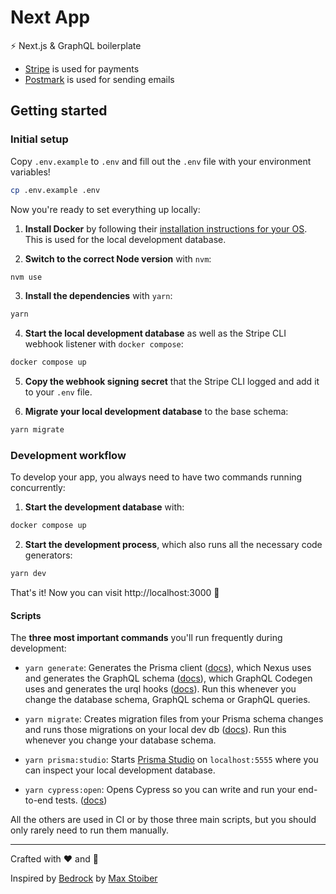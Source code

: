 # Next App

⚡️ Next.js & GraphQL boilerplate

- [Stripe](https://stripe.com) is used for payments
- [Postmark](https://postmarkapp.com) is used for sending emails

## Getting started

### Initial setup

Copy `.env.example` to `.env` and fill out the `.env` file with your environment variables!

```sh
cp .env.example .env
```

Now you're ready to set everything up locally:

1. **Install Docker** by following their [installation instructions for your OS](https://docs.docker.com/get-docker/). This is used for the local development database.

2. **Switch to the correct Node version** with `nvm`:

```sh
nvm use
```

3. **Install the dependencies** with `yarn`:

```sh
yarn
```

4. **Start the local development database** as well as the Stripe CLI webhook listener with `docker compose`:

```sh
docker compose up
```

5. **Copy the webhook signing secret** that the Stripe CLI logged and add it to your `.env` file.

6. **Migrate your local development database** to the base schema:

```sh
yarn migrate
```

### Development workflow

To develop your app, you always need to have two commands running concurrently:

1. **Start the development database** with:

```sh
docker compose up
```

2. **Start the development process**, which also runs all the necessary code generators:

```sh
yarn dev
```

That's it! Now you can visit http://localhost:3000 🎉

#### Scripts

The **three most important commands** you'll run frequently during development:

- `yarn generate`: Generates the Prisma client ([docs](https://www.prisma.io/docs/concepts/components/prisma-client)), which Nexus uses and generates the GraphQL schema ([docs](https://nexusjs.org/docs/guides/generated-artifacts)), which GraphQL Codegen uses and generates the urql hooks ([docs](https://graphql-code-generator.com/docs/plugins/typescript-urql)). Run this whenever you change the database schema, GraphQL schema or GraphQL queries.

- `yarn migrate`: Creates migration files from your Prisma schema changes and runs those migrations on your local dev db ([docs](https://www.prisma.io/docs/concepts/components/prisma-migrate)). Run this whenever you change your database schema.

- `yarn prisma:studio`: Starts [Prisma Studio](https://prisma.io/studio) on `localhost:5555` where you can inspect your local development database.

- `yarn cypress:open`: Opens Cypress so you can write and run your end-to-end tests. ([docs](https://docs.cypress.io/guides/getting-started/installing-cypress.html#Adding-npm-scripts))

All the others are used in CI or by those three main scripts, but you should only rarely need to run them manually.

---

Crafted with ❤️ and 🍺

Inspired by [Bedrock](https://bedrock.mxstbr.com/) by [Max Stoiber](https://mxstbr.com/)
